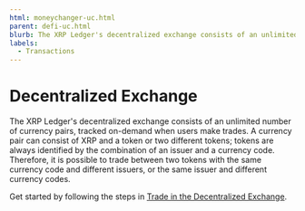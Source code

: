 ```yaml
---
html: moneychanger-uc.html
parent: defi-uc.html
blurb: The XRP Ledger's decentralized exchange consists of an unlimited number of currency pairs, tracked on-demand when users make trades. 
labels:
  - Transactions
---
```

# Decentralized Exchange

The XRP Ledger's decentralized exchange consists of an unlimited number of currency pairs, tracked on-demand when users make trades. A currency pair can consist of XRP and a token or two different tokens; tokens are always identified by the combination of an issuer and a currency code. Therefore, it is possible to trade between two tokens with the same currency code and different issuers, or the same issuer and different currency codes.

Get started by following the steps in [Trade in the Decentralized Exchange](trade-in-the-decentralized-exchange.html).